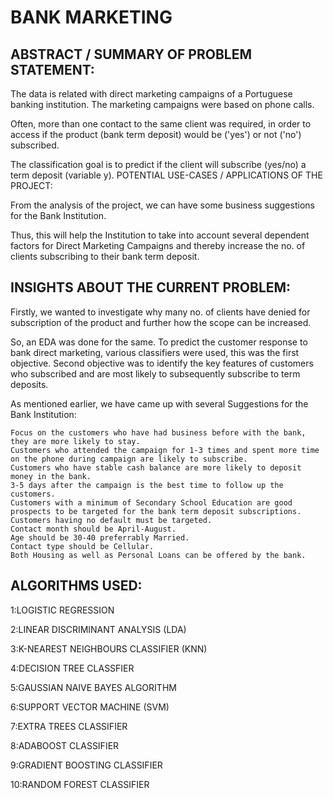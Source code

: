# BANK MARKETING

## ABSTRACT / SUMMARY OF PROBLEM STATEMENT:

The data is related with direct marketing campaigns of a Portuguese banking institution. The marketing campaigns were based on phone calls.

Often, more than one contact to the same client was required, in order to access if the product (bank term deposit) would be ('yes') or not ('no') subscribed.

The classification goal is to predict if the client will subscribe (yes/no) a term deposit (variable y).
POTENTIAL USE-CASES / APPLICATIONS OF THE PROJECT:

From the analysis of the project, we can have some business suggestions for the Bank Institution.

Thus, this will help the Institution to take into account several dependent factors for Direct Marketing Campaigns and thereby increase the no. of clients subscribing to their bank term deposit.

## INSIGHTS ABOUT THE CURRENT PROBLEM:

Firstly, we wanted to investigate why many no. of clients have denied for subscription of the product and further how the scope can be increased.

So, an EDA was done for the same. To predict the customer response to bank direct marketing, various classifiers were used, this was the first objective. Second objective was to identify the key features of customers who subscribed and are most likely to subsequently subscribe to term deposits.

As mentioned earlier, we have came up with several Suggestions for the Bank Institution:

    Focus on the customers who have had business before with the bank, they are more likely to stay.
    Customers who attended the campaign for 1-3 times and spent more time on the phone during campaign are likely to subscribe.
    Customers who have stable cash balance are more likely to deposit money in the bank.
    3-5 days after the campaign is the best time to follow up the customers.
    Customers with a minimum of Secondary School Education are good prospects to be targeted for the bank term deposit subscriptions.
    Customers having no default must be targeted.
    Contact month should be April-August.
    Age should be 30-40 preferrably Married.
    Contact type should be Cellular.
    Both Housing as well as Personal Loans can be offered by the bank.

## ALGORITHMS USED:

1:LOGISTIC REGRESSION

2:LINEAR DISCRIMINANT ANALYSIS (LDA)

3:K-NEAREST NEIGHBOURS CLASSIFIER (KNN)

4:DECISION TREE CLASSFIER

5:GAUSSIAN NAIVE BAYES ALGORITHM

6:SUPPORT VECTOR MACHINE (SVM)

7:EXTRA TREES CLASSIFIER

8:ADABOOST CLASSIFIER

9:GRADIENT BOOSTING CLASSIFIER

10:RANDOM FOREST CLASSIFIER
